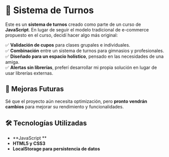 # 📅 Sistema de Turnos  

Este es un **sistema de turnos** creado como parte de un curso de **JavaScript**. En lugar de seguir el modelo tradicional de e-commerce propuesto en el curso, decidí hacer algo más original:  

✅ **Validación de cupos** para clases grupales e individuales.  
✅ **Combinación** entre un sistema de turnos para gimnasios y profesionales.  
✅ **Diseñado para un espacio holístico**, pensado en las necesidades de una amiga.  
✅ **Alertas sin librerías**, preferí desarrollar mi propia solución en lugar de usar librerías externas.  

## 🚀 Mejoras Futuras  
Sé que el proyecto aún necesita optimización, pero **pronto vendrán cambios** para mejorar su rendimiento y funcionalidades.  

## 🛠 Tecnologías Utilizadas  
- **JavaScript **  
- **HTML5 y CSS3**  
- **LocalStorage para persistencia de datos**  

